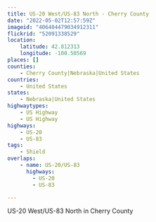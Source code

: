 ```yaml
---
title: US-20 West/US-83 North - Cherry County
date: "2022-05-02T12:57:59Z"
imageid: "406404479034912311"
flickrid: "52091338529"
location:
    latitude: 42.812313
    longitude: -100.50569
places: []
counties:
    - Cherry County|Nebraska|United States
countries:
    - United States
states:
    - Nebraska|United States
highwaytypes:
    - US Highway
    - US Highway
highways:
    - US-20
    - US-83
tags:
    - Shield
overlaps:
    - name: US-20/US-83
      highways:
        - US-20
        - US-83

---
```

US-20 West/US-83 North in Cherry County